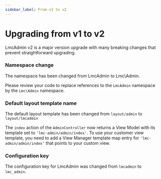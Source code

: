 ```yaml
---
sidebar_label: From v1 to v2
---
```

# Upgrading from v1 to v2

LmcAdmin v2 is a major version upgrade with many breaking changes that prevent
straightforward upgrading.

### Namespace change

The namespace has been changed from LmcAdmin to Lmc\Admin.

Please review your code to replace references to the `LmcAdmin` namespace
by the `Lmc\Admin` namespace.

### Default layout template name

The default layout template has been changed from `layout/admin` to `layout/lmcadmin`

The `index` action of the `AdminController` now returns a View Model with its template set to
`'lmc-admin/admin/index'`. To use your customer view template, you need to add a View Manager
template map entry for `'lmc-admin/admin/index'` that points to your custom view.

### Configuration key

The configuration key for LmcAdmin was changed from `lmcadmin` to `lmc_admin`. 

